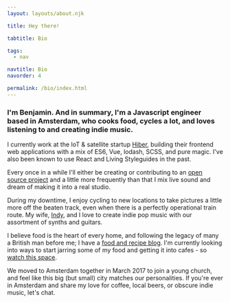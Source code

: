 ```yaml
---
layout: layouts/about.njk

title: Hey there!

tabtitle: Bio

tags:
  - nav

navtitle: Bio
navorder: 4

permalink: /bio/index.html
---
```


### I'm Benjamin. And in summary, I'm a Javascript engineer based in Amsterdam, who cooks food, cycles a lot, and loves listening to and creating indie music.

I currently work at the IoT & satellite startup [Hiber](https://hiber.global), building their frontend web applications with a mix of ES6, Vue, lodash, SCSS, and pure magic. I've also been known to use React and Living Styleguides in the past.

Every once in a while I'll either be creating or contributing to an [open source project](https://github.com/nothingrandom) and a little more frequently than that I mix live sound and dream of making it into a real studio.

During my downtime, I enjoy cycling to new locations to take pictures a little more off the beaten track, even when there is a perfectly operational train route. My wife, [Indy](http://pausefornoeffect.com), and I love to create indie pop music with our assortment of synths and guitars.

I believe food is the heart of every home, and following the legacy of many a British man before me; I have a [food and recipe blog](/food). I'm currently looking into ways to start jarring some of my food and getting it into cafes - so [watch this space](https://instagram.com/foodwithbenjamin).</p>

We moved to Amsterdam together in March 2017 to join a young church, and feel like this big (but small) city matches our personalities. If you're ever in Amsterdam and share my love for coffee, local beers, or obscure indie music, let's chat.


